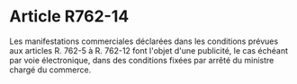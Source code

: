 # Article R762-14

Les manifestations commerciales déclarées dans les conditions prévues aux articles R. 762-5 à R. 762-12 font l'objet d'une publicité, le cas échéant par voie électronique, dans des conditions fixées par arrêté du ministre chargé du commerce.